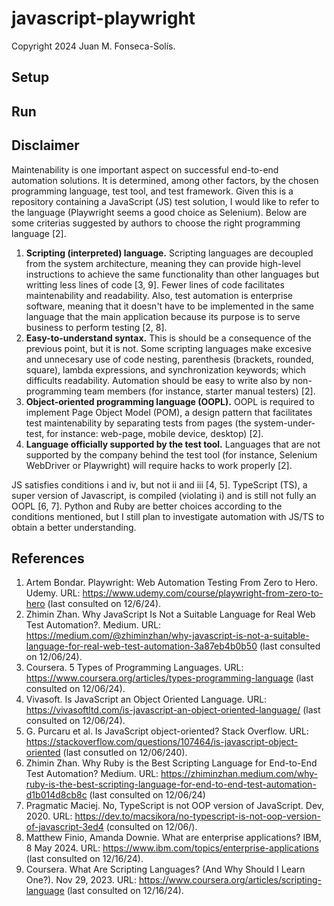# javascript-playwright
Copyright 2024 Juan M. Fonseca-Solís.

## Setup

## Run

## Disclaimer
Maintenability is one important aspect on successful end-to-end automation solutions. It is determined, among other factors, by the chosen programming language, test tool, and test framework. Given this is a repository containing a JavaScript (JS) test solution, I would like to refer to the language (Playwright seems a good choice as Selenium). Below are some criterias suggested by authors to choose the right programming language [2].

1. **Scripting (interpreted) language.** Scripting languages are decoupled from the system architecture, meaning they can provide high-level instructions to achieve the same functionality than other languages but writting less lines of code [3, 9]. Fewer lines of code facilitates maintenability and readability. Also, test automation is enterprise software, meaning that it doesn't have to be implemented in the same language that the main application because its purpose is to serve business to perform testing [2, 8].
2. **Easy-to-understand syntax.** This is should be a consequence of the previous point, but it is not. Some scripting languages make excesive and unnecesary use of code nesting, parenthesis (brackets, rounded, square), lambda expressions, and synchronization keywords; which difficults readability. Automation should be easy to write also by non-programming team members (for instance, starter manual testers) [2].
3. **Object-oriented programming language (OOPL).** OOPL is required to implement Page Object Model (POM), a design pattern that facilitates test maintenability by separating tests from pages (the system-under-test, for instance: web-page, mobile device, desktop) [2].
4. **Language officially supported by the test tool.** Languages that are not supported by the company behind the test tool (for instance, Selenium WebDriver or Playwright) will require hacks to work properly [2].

JS satisfies conditions i and iv, but not ii and iii [4, 5]. TypeScript (TS), a super version of Javascript, is compiled (violating i) and is still not fully an OOPL [6, 7]. Python and Ruby are better choices according to the conditions mentioned, but I still plan to investigate automation with JS/TS to obtain a better understanding.

## References
1. Artem Bondar. Playwright: Web Automation Testing From Zero to Hero. Udemy. URL: https://www.udemy.com/course/playwright-from-zero-to-hero (last consulted on 12/6/24).
2. Zhimin Zhan. Why JavaScript Is Not a Suitable Language for Real Web Test Automation?. Medium. URL: https://medium.com/@zhiminzhan/why-javascript-is-not-a-suitable-language-for-real-web-test-automation-3a87eb4b0b50 (last consulted on 12/06/24).
3. Coursera. 5 Types of Programming Languages. URL: https://www.coursera.org/articles/types-programming-language (last consulted on 12/06/24).
4. Vivasoft. Is JavaScript an Object Oriented Language. URL: https://vivasoftltd.com/is-javascript-an-object-oriented-language/ (last consulted on 12/06/24).
5. G. Purcaru et al. Is JavaScript object-oriented? Stack Overflow. URL: https://stackoverflow.com/questions/107464/is-javascript-object-oriented (last consutled on 12/06/240).
6. Zhimin Zhan. Why Ruby is the Best Scripting Language for End-to-End Test Automation? Medium. URL: https://zhiminzhan.medium.com/why-ruby-is-the-best-scripting-language-for-end-to-end-test-automation-d1b014d8cb8c (last consulted on 12/06/24)
7. Pragmatic Maciej. No, TypeScript is not OOP version of JavaScript. Dev, 2020. URL: https://dev.to/macsikora/no-typescript-is-not-oop-version-of-javascript-3ed4 (consulted on 12/06/). 
8. Matthew Finio, Amanda Downie. What are enterprise applications? IBM, 8 May 2024. URL: https://www.ibm.com/topics/enterprise-applications (last consulted on 12/16/24).
9. Coursera. What Are Scripting Languages? (And Why Should I Learn One?). Nov 29, 2023. URL: https://www.coursera.org/articles/scripting-language (last consulted on 12/16/24). 

